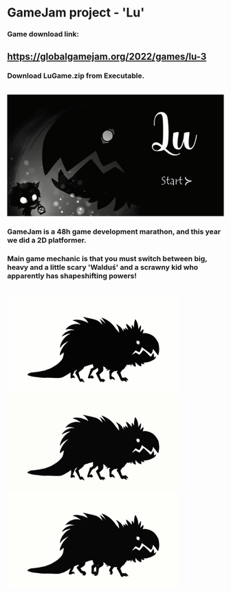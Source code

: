 # GameJam project - 'Lu'
### Game download link:
##  https://globalgamejam.org/2022/games/lu-3
### Download LuGame.zip from Executable.
<br />
<img src="https://raw.githubusercontent.com/MalgorzataSzopa/PictureHost/master/Menu.gif" width="700px">
<br />

### GameJam is a 48h game development marathon, and this year we did a 2D platformer.
### Main game mechanic is that you must switch between big, heavy and a little scary 'Walduś' and a scrawny kid who apparently has shapeshifting powers!
<br />
<img src="https://raw.githubusercontent.com/MalgorzataSzopa/PictureHost/master/Przemiana_dzieciak.gif" width="400px">
<img src="https://raw.githubusercontent.com/MalgorzataSzopa/PictureHost/master/Potwor_skacze.gif" width="400px">
<img src="https://raw.githubusercontent.com/MalgorzataSzopa/PictureHost/master/Potwor_idacy.gif" width="400px">


